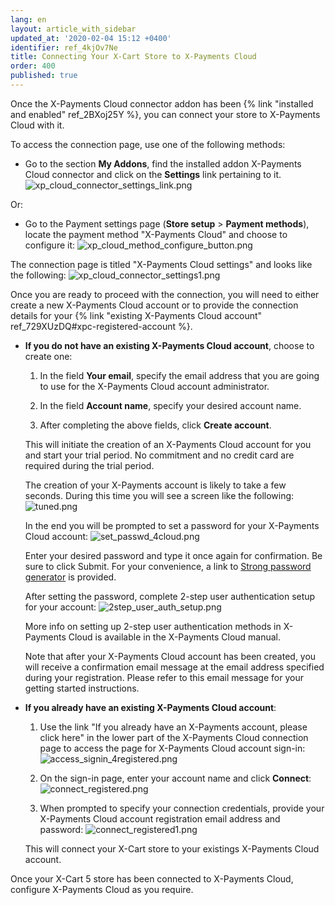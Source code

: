 ```yaml
---
lang: en
layout: article_with_sidebar
updated_at: '2020-02-04 15:12 +0400'
identifier: ref_4kjOv7Ne
title: Connecting Your X-Cart Store to X-Payments Cloud
order: 400
published: true
---
```

Once the X-Payments Cloud connector addon has been {% link "installed and enabled" ref_2BXoj25Y %}, you can connect your store to X-Payments Cloud with it.

To access the connection page, use one of the following methods:

   * Go to the section **My Addons**, find the installed addon X-Payments Cloud connector and click on the **Settings** link pertaining to it.
     ![xp_cloud_connector_settings_link.png]({{site.baseurl}}/attachments/ref_729XUzDQ/xp_cloud_connector_settings_link.png)

   Or:
   
   * Go to the Payment settings page (**Store setup** > **Payment methods**), locate the payment method "X-Payments Cloud" and choose to configure it:
     ![xp_cloud_method_configure_button.png]({{site.baseurl}}/attachments/ref_729XUzDQ/xp_cloud_method_configure_button.png)
     
The connection page is titled "X-Payments Cloud settings" and looks like the following:
     ![xp_cloud_connector_settings1.png]({{site.baseurl}}/attachments/ref_729XUzDQ/xp_cloud_connector_settings1.png)

Once you are ready to proceed with the connection, you will need to either create a new X-Payments Cloud account or to provide the connection details for your {% link "existing X-Payments Cloud account" ref_729XUzDQ#xpc-registered-account %}.

   * **If you do not have an existing X-Payments Cloud account**, choose to create one:

     1. In the field **Your email**, specify the email address that you are going to use for the X-Payments Cloud account administrator. 
     
     2. In the field **Account name**, specify your desired account name.
     
     3. After completing the above fields, click **Create account**.
   
     This will initiate the creation of an X-Payments Cloud account for you and start your trial period. No commitment and no credit card are required during the trial period.
     
     The creation of your X-Payments account is likely to take a few seconds. During this time you will see a screen like the following:
     ![tuned.png]({{site.baseurl}}/attachments/ref_729XUzDQ/tuned.png)

     In the end you will be prompted to set a password for your X-Payments Cloud account: 
     ![set_passwd_4cloud.png]({{site.baseurl}}/attachments/ref_729XUzDQ/set_passwd_4cloud.png)

     Enter your desired password and type it once again for confirmation. Be sure to click Submit. For your convenience, a link to [Strong password generator](https://strongpasswordgenerator.com/) is provided. 
     
     After setting the password, complete 2-step user authentication setup for your account:
     ![2step_user_auth_setup.png]({{site.baseurl}}/attachments/ref_729XUzDQ/2step_user_auth_setup.png)
     
     More info on setting up 2-step user authentication methods in X-Payments Cloud is available in the X-Payments Cloud manual.
     
     Note that after your X-Payments Cloud account has been created, you will receive a confirmation email message at the email address specified during your registration. Please refer to this email message for your getting started instructions.
     
<a id="xpc-registered-account"></a>
   * **If you already have an existing X-Payments Cloud account**:
     
     1. Use the link "If you already have an X-Payments account, please click here" in the lower part of the X-Payments Cloud connection page to access the page for X-Payments Cloud account sign-in:
        ![access_signin_4registered.png]({{site.baseurl}}/attachments/ref_729XUzDQ/access_signin_4registered.png)
   
     2. On the sign-in page, enter your account name and click **Connect**:
        ![connect_registered.png]({{site.baseurl}}/attachments/ref_729XUzDQ/connect_registered.png)

     3. When prompted to specify your connection credentials, provide your X-Payments Cloud account registration email address and password:
        ![connect_registered1.png]({{site.baseurl}}/attachments/ref_729XUzDQ/connect_registered1.png)
     
     This will connect your X-Cart store to your existings X-Payments Cloud account.

Once your X-Cart 5 store has been connected to X-Payments Cloud, configure X-Payments Cloud as you require.
